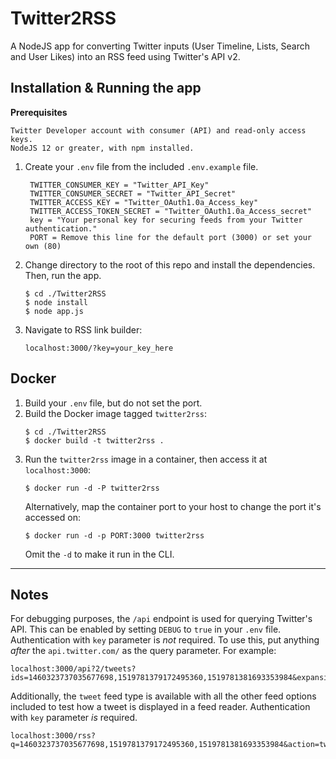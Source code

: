 # Twitter2RSS
 
A NodeJS app for converting Twitter inputs (User Timeline, Lists, Search and User Likes) into an RSS feed using Twitter's API v2.

## Installation & Running the app
**Prerequisites**
```
Twitter Developer account with consumer (API) and read-only access keys.
NodeJS 12 or greater, with npm installed.
```
1. Create your `.env` file from the included `.env.example` file.
   ```
    TWITTER_CONSUMER_KEY = "Twitter_API_Key"
    TWITTER_CONSUMER_SECRET = "Twitter_API_Secret"
    TWITTER_ACCESS_KEY = "Twitter_OAuth1.0a_Access_key"
    TWITTER_ACCESS_TOKEN_SECRET = "Twitter_OAuth1.0a_Access_secret"
    key = "Your personal key for securing feeds from your Twitter authentication."
    PORT = Remove this line for the default port (3000) or set your own (80)
   ```

2. Change directory to the root of this repo and install the dependencies. Then, run the app.
   ```
   $ cd ./Twitter2RSS
   $ node install
   $ node app.js
   ```

3. Navigate to RSS link builder:
   ```
   localhost:3000/?key=your_key_here
   ```

## Docker
1. Build your `.env` file, but do not set the port.
2. Build the Docker image tagged `twitter2rss`:
   ```
   $ cd ./Twitter2RSS
   $ docker build -t twitter2rss .
   ```
3. Run the `twitter2rss` image in a container, then access it at `localhost:3000`:
   ```
   $ docker run -d -P twitter2rss
   ```
   Alternatively, map the container port to your host to change the port it's accessed on:
   ```
   $ docker run -d -p PORT:3000 twitter2rss
   ```
   Omit the `-d` to make it run in the CLI.

___
## Notes
For debugging purposes, the `/api` endpoint is used for querying Twitter's API. This can be enabled by setting `DEBUG` to `true` in your `.env` file. Authentication with `key` parameter is _not_ required. To use this, put anything _after_ the `api.twitter.com/` as the query parameter. For example:
```
localhost:3000/api?2/tweets?ids=1460323737035677698,1519781379172495360,1519781381693353984&expansions=author_id
```

Additionally, the `tweet` feed type is available with all the other feed options included to test how a tweet is displayed in a feed reader. Authentication with `key` parameter _is_ required.
```
localhost:3000/rss?q=1460323737035677698,1519781379172495360,1519781381693353984&action=tweet&filters=tweets,replies,retweets,attachments,text&title=plain
```
